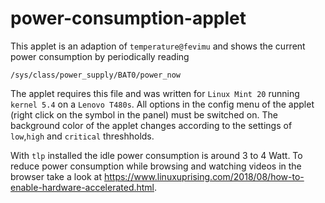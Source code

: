 # power-consumption-applet
This applet is an adaption of `temperature@fevimu` and shows the current power consumption by periodically reading 
```
/sys/class/power_supply/BAT0/power_now
```
The applet requires this file and was written for `Linux Mint 20` running `kernel 5.4` on a `Lenovo T480s`. 
All options in the config menu of the applet (right click on the symbol in the panel) must be switched on.
The background color of the applet changes according to the settings of `low`,`high` and `critical` threshholds. 

With `tlp` installed the idle power consumption is around 3 to 4 Watt. 
To reduce power consumption while browsing and watching videos in the browser take a look at https://www.linuxuprising.com/2018/08/how-to-enable-hardware-accelerated.html.

